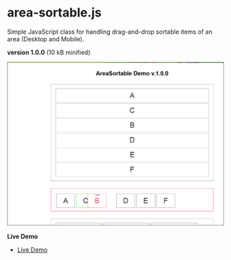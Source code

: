 # area-sortable.js

Simple JavaScript class for handling drag-and-drop sortable items of an area (Desktop and Mobile).


**version 1.0.0** (10 kB minified)


[![screenshot](/screenshot.png)](https://foo123.github.io/examples/area-sortable/)


**Live Demo**

* [Live Demo](https://foo123.github.io/examples/area-sortable/)

